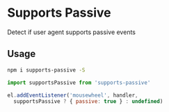 # Supports Passive
Detect if user agent supports passive events

## Usage
```bash
npm i supports-passive -S
```

```js
import supportsPassive from 'supports-passive'

el.addEventListener('mousewheel', handler,
  supportsPassive ? { passive: true } : undefined)
```
